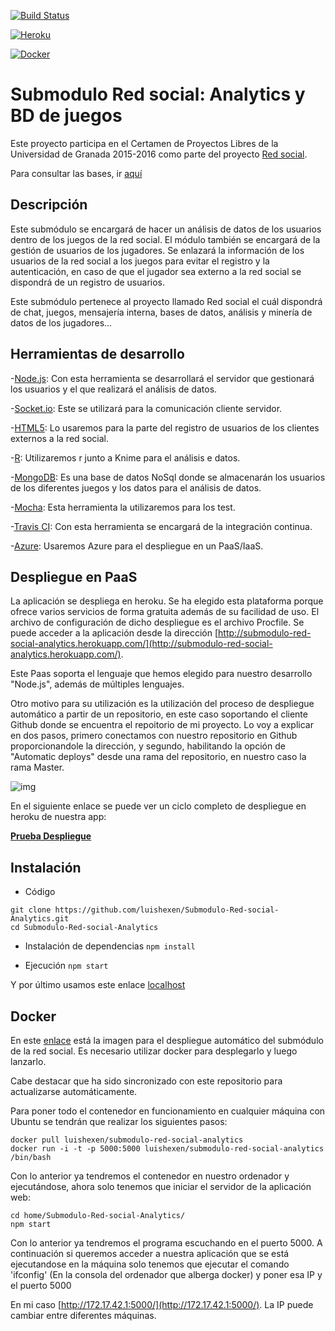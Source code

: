[![Build Status](https://travis-ci.org/luishexen/Submodulo-Red-social-Analytics.svg?branch=master)](https://travis-ci.org/luishexen/Submodulo-Red-social-Analytics)

[![Heroku](https://www.herokucdn.com/deploy/button.png)](http://submodulo-red-social-analytics.herokuapp.com/)

[![Docker](https://dl.dropboxusercontent.com/u/31245679/Im%C3%A1genes%20de%20Github/dockerImagen.PNG)](https://hub.docker.com/r/luishexen/submodulo-red-social-analytics/)

# Submodulo Red social: Analytics y BD de juegos

Este proyecto participa en el Certamen de Proyectos Libres de la Universidad de Granada 2015-2016 como parte del proyecto [Red social](https://github.com/albertogarf91/Red-social-ETSIIT). 

Para consultar las bases, ir [aquí](https://docs.google.com/document/d/16UsdUV_XXuPUh-Imz4PSgh-2ES_YaAJpZ8fNrbTVpMA/edit)


## Descripción
Este submódulo se encargará de hacer un análisis de datos de los usuarios dentro de los juegos de la red social. El módulo también se encargará de la gestión de usuarios de los jugadores. Se enlazará la información de los usuarios de la red social a los juegos para evitar el registro y la autenticación, en caso de que el jugador sea externo a la red social se dispondrá de un registro de usuarios.

Este submódulo pertenece al proyecto llamado Red social el cuál dispondrá de chat, juegos, mensajería interna, bases de datos, análisis y minería de datos de los jugadores...


## Herramientas de desarrollo

-[Node.js](https://nodejs.org/en/): Con esta herramienta se desarrollará el servidor que gestionará los usuarios y el que realizará el análisis de datos.


-[Socket.io](http://socket.io/): Este se utilizará para la comunicación cliente servidor.

-[HTML5](http://www.w3schools.com/html/html5_intro.asp): Lo usaremos para la parte del registro de usuarios de los clientes externos a la red social.

-[R](http://www.revolutionanalytics.com/what-r): Utilizaremos r junto a Knime para el análisis e datos.

-[MongoDB](https://www.mongodb.org/): Es una base de datos NoSql donde se almacenarán los usuarios de los diferentes juegos y los datos para el análisis de datos.

-[Mocha](http://mochajs.org/): Esta herramienta la utilizaremos para los test.

-[Travis CI](https://travis-ci.org/): Con esta herramienta se encargará de la integración continua.

-[Azure](https://azure.microsoft.com/es-es/): Usaremos Azure para el despliegue en un PaaS/IaaS.


## Despliegue en PaaS
La aplicación se despliega en heroku. Se ha elegido esta plataforma porque ofrece varios servicios de forma gratuita además de su facilidad de uso. El archivo de configuración de dicho despliegue es el archivo Procfile. Se puede acceder a la aplicación desde la dirección [http://submodulo-red-social-analytics.herokuapp.com/](http://submodulo-red-social-analytics.herokuapp.com/).

Este Paas soporta el lenguaje que hemos elegido para nuestro desarrollo "Node.js", además de múltiples lenguajes.

Otro motivo para su utilización es la utilización del proceso de despliegue automático a partir de un repositorio, en este caso soportando el cliente Github donde se encuentra el repoitorio de mi proyecto. Lo voy a explicar en dos pasos, primero conectamos con nuestro repositorio en Github proporcionandole la dirección, y segundo, habilitando la opción de "Automatic deploys" desde una rama del repositorio, en nuestro caso la rama Master.

![img](https://dl.dropboxusercontent.com/s/vozd7h6opcy9gzd/CC-Hito3-1.png?dl=0)

En el siguiente enlace se puede ver un ciclo completo de despliegue en heroku de nuestra app:

**[Prueba Despliegue](https://github.com/luishexen/Submodulo-Red-social-Analytics/blob/master/docs/PruebaDespliegue.md)**


## Instalación

  * Código
  ```
  git clone https://github.com/luishexen/Submodulo-Red-social-Analytics.git
  cd Submodulo-Red-social-Analytics
  ```

  * Instalación de dependencias
  `npm install`

  * Ejecución
  `npm start`

  Y por último usamos este enlace [localhost](http://localhost:5000/)
  
## Docker
  
En este [enlace](https://hub.docker.com/r/luishexen/submodulo-red-social-analytics/) está la imagen para el despliegue automático del submódulo de la red social. Es necesario utilizar docker para desplegarlo y luego lanzarlo.

Cabe destacar que ha sido sincronizado con este repositorio para actualizarse automáticamente.

Para poner todo el contenedor en funcionamiento en cualquier máquina con Ubuntu se tendrán que realizar los siguientes pasos:

```
docker pull luishexen/submodulo-red-social-analytics
docker run -i -t -p 5000:5000 luishexen/submodulo-red-social-analytics /bin/bash
```
Con lo anterior ya tendremos el contenedor en nuestro ordenador y ejecutándose, ahora solo tenemos que iniciar el servidor de la aplicación web:

```
cd home/Submodulo-Red-social-Analytics/
npm start
```

Con lo anterior ya tendremos el programa escuchando en el puerto 5000. A continuación si queremos acceder a nuestra aplicación que se está ejecutandose en la máquina solo tenemos que ejecutar el comando 'ifconfig' (En la consola del ordenador que alberga docker) y poner esa IP y el puerto 5000

En mi caso [http://172.17.42.1:5000/](http://172.17.42.1:5000/). La IP puede cambiar entre diferentes máquinas.

